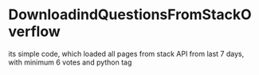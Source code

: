 # DownloadindQuestionsFromStackOverflow
its simple code, which loaded all pages from stack API from last 7 days, with minimum 6 votes and python tag 

